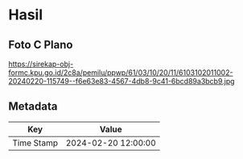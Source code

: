 # Hasil

## Foto C Plano

https://sirekap-obj-formc.kpu.go.id/2c8a/pemilu/ppwp/61/03/10/20/11/6103102011002-20240220-115749--f6e63e83-4567-4db8-9c41-6bcd89a3bcb9.jpg


## Metadata

| Key        | Value               |
| ---------- | ------------------- |
| Time Stamp | 2024-02-20 12:00:00 |



